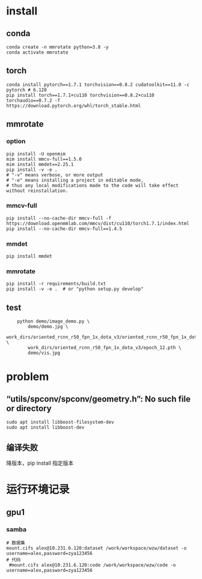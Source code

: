 
# install 

## conda
```shell
conda create -n mmrotate python=3.8 -y
conda activate mmrotate

```

## torch
```shell
conda install pytorch==1.7.1 torchvision==0.8.2 cudatoolkit==11.0 -c pytorch # 6.120
pip install torch==1.7.1+cu110 torchvision==0.8.2+cu110 torchaudio==0.7.2 -f https://download.pytorch.org/whl/torch_stable.html
```


## mmrotate

### option
```shell
pip install -U openmim
mim install mmcv-full==1.5.0 
mim install mmdet==2.25.1
pip install -v -e . 
# "-v" means verbose, or more output
# "-e" means installing a project in editable mode,
# thus any local modifications made to the code will take effect without reinstallation.
```

### mmcv-full
```shell
pip install --no-cache-dir mmcv-full -f https://download.openmmlab.com/mmcv/dist/cu110/torch1.7.1/index.html
pip install --no-cache-dir mmcv-full==1.4.5
```

### mmdet
```shell
pip install mmdet   
```

### mmrotate
```shell
pip install -r requirements/build.txt
pip install -v -e .  # or "python setup.py develop"
```

## test 

```shell
    python demo/image_demo.py \
        demo/demo.jpg \
        work_dirs/oriented_rcnn_r50_fpn_1x_dota_v3/oriented_rcnn_r50_fpn_1x_dota_v3.py \
        work_dirs/oriented_rcnn_r50_fpn_1x_dota_v3/epoch_12.pth \
        demo/vis.jpg
```


# problem

## “utils/spconv/spconv/geometry.h”: No such file or directory

```shell
sudo apt install libboost-filesystem-dev
sudo apt install libboost-dev
```

## 编译失败

降版本，pip install 指定版本



# 运行环境记录

## gpu1

### samba

```shell
# 数据集
mount.cifs alex@10.231.6.120:dataset /work/workspace/wzw/dataset -o username=alex,password=zya123456
# 代码
 #mount.cifs alex@10.231.6.120:code /work/workspace/wzw/code -o username=alex,password=zya123456
```